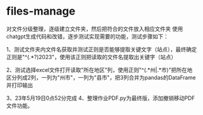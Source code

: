 # files-manage
对文件分级整理，逐级建立文件夹，然后把符合的文件放入相应文件夹
使用chatgpt生成代码和改错，逐步测试实现需要的功能，测试步骤如下：

1、测试文件夹内文件名获取并测试正则是否能够提取关键文字（站点），最终确定正则是"^(.*?)2023"，使用该正则把读取的文件名提取出关键字（站点）

2、测试选择excel文件打开读取"所在地区"列，使用正则"^(.*州|.*市)"把所在地区分列成2列，一列为"州市"，一列为"县市"，把3列合并为pandas的DataFrame并打印输出

3、23年5月19日0点52分完成
4、整理作业PDF.py为最终版，添加撤销移动PDF文件功能。
